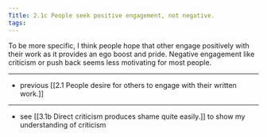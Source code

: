 ```yaml
---
Title: 2.1c People seek positive engagement, not negative.
tags:
---
```


To be more specific, I think people hope that other engage positively with their work as it provides an ego boost and pride. Negative engagement like criticism or push back seems less motivating for most people.

---

- previous [[2.1 People desire for others to engage with their written work.]]

---

- see [[3.1b Direct criticism produces shame quite easily.]] to show my understanding of criticism